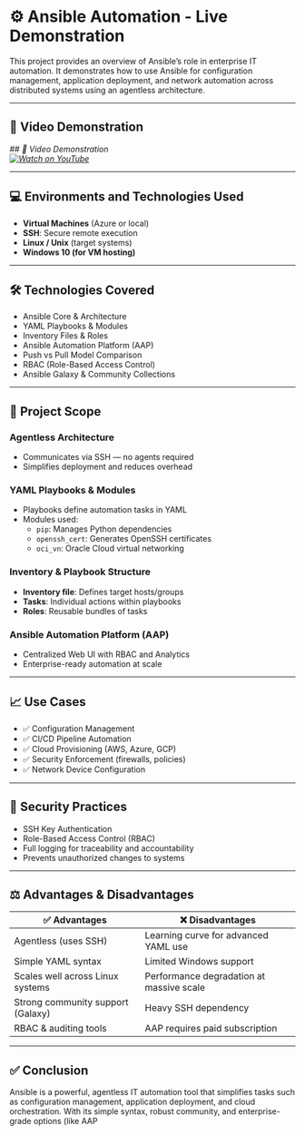 # ⚙️ Ansible Automation - Live Demonstration

This project provides an overview of Ansible’s role in enterprise IT automation. It demonstrates how to use Ansible for configuration management, application deployment, and network automation across distributed systems using an agentless architecture.

---

## 🎥 Video Demonstration  
*## 🎥 Video Demonstration  
[![Watch on YouTube](https://img.youtube.com/vi/oyOx2LwZeOM/0.jpg)](https://youtu.be/oyOx2LwZeOM)*

---

## 💻 Environments and Technologies Used
- **Virtual Machines** (Azure or local)
- **SSH**: Secure remote execution
- **Linux / Unix** (target systems)
- **Windows 10 (for VM hosting)**

---

## 🛠 Technologies Covered
- Ansible Core & Architecture
- YAML Playbooks & Modules
- Inventory Files & Roles
- Ansible Automation Platform (AAP)
- Push vs Pull Model Comparison
- RBAC (Role-Based Access Control)
- Ansible Galaxy & Community Collections

---

## 🔧 Project Scope

### Agentless Architecture
- Communicates via SSH — no agents required
- Simplifies deployment and reduces overhead

### YAML Playbooks & Modules
- Playbooks define automation tasks in YAML
- Modules used:  
  - `pip`: Manages Python dependencies  
  - `openssh_cert`: Generates OpenSSH certificates  
  - `oci_vn`: Oracle Cloud virtual networking

### Inventory & Playbook Structure
- **Inventory file**: Defines target hosts/groups
- **Tasks**: Individual actions within playbooks
- **Roles**: Reusable bundles of tasks

### Ansible Automation Platform (AAP)
- Centralized Web UI with RBAC and Analytics
- Enterprise-ready automation at scale

---

## 📈 Use Cases
- ✅ Configuration Management
- ✅ CI/CD Pipeline Automation
- ✅ Cloud Provisioning (AWS, Azure, GCP)
- ✅ Security Enforcement (firewalls, policies)
- ✅ Network Device Configuration

---

## 🔐 Security Practices
- SSH Key Authentication
- Role-Based Access Control (RBAC)
- Full logging for traceability and accountability
- Prevents unauthorized changes to systems

---

## ⚖️ Advantages & Disadvantages

| ✅ Advantages | ❌ Disadvantages |
|--------------|------------------|
| Agentless (uses SSH) | Learning curve for advanced YAML use |
| Simple YAML syntax | Limited Windows support |
| Scales well across Linux systems | Performance degradation at massive scale |
| Strong community support (Galaxy) | Heavy SSH dependency |
| RBAC & auditing tools | AAP requires paid subscription |

---

## ✅ Conclusion

Ansible is a powerful, agentless IT automation tool that simplifies tasks such as configuration management, application deployment, and cloud orchestration. With its simple syntax, robust community, and enterprise-grade options (like AAP
